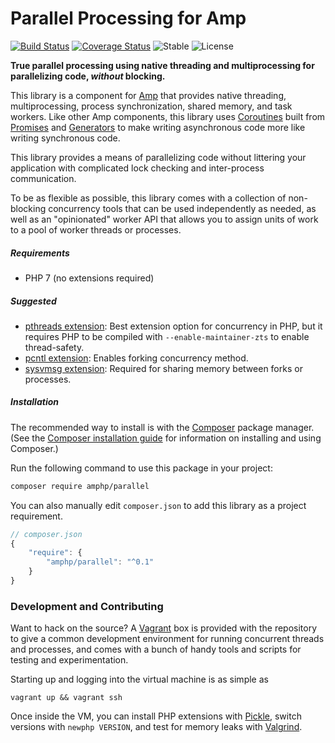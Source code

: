 # Parallel Processing for Amp

[![Build Status](https://img.shields.io/travis/amphp/parallel/master.svg?style=flat-square)](https://travis-ci.org/amphp/process)
[![Coverage Status](https://img.shields.io/coveralls/amphp/parallel/master.svg?style=flat-square)](https://coveralls.io/github/amphp/process?branch=master)
![Stable](https://img.shields.io/badge/v0.1-stable-green.svg?style=flat-square)
![License](https://img.shields.io/badge/license-MIT-blue.svg?style=flat-square)

**True parallel processing using native threading and multiprocessing for parallelizing code, *without* blocking.**

This library is a component for [Amp](https://amphp.org) that provides native threading, multiprocessing, process synchronization, shared memory, and task workers. Like other Amp components, this library uses [Coroutines](http://amphp.org/amp/coroutines/) built from [Promises](http://amphp.org/amp/promises/) and [Generators](http://www.php.net/manual/en/language.generators.overview.php) to make writing asynchronous code more like writing synchronous code.

This library provides a means of parallelizing code without littering your application with complicated lock checking and inter-process communication.

To be as flexible as possible, this library comes with a collection of non-blocking concurrency tools that can be used independently as needed, as well as an "opinionated" worker API that allows you to assign units of work to a pool of worker threads or processes.

##### Requirements

- PHP 7 (no extensions required)

##### Suggested

- [pthreads extension](https://pecl.php.net/package/pthreads): Best extension option for concurrency in PHP, but it requires PHP to be compiled with `--enable-maintainer-zts` to enable thread-safety.
- [pcntl extension](http://php.net/manual/en/book.pcntl.php): Enables forking concurrency method.
- [sysvmsg extension](http://php.net/manual/en/book.sem.php): Required for sharing memory between forks or processes.

##### Installation

The recommended way to install is with the [Composer](http://getcomposer.org/) package manager. (See the [Composer installation guide](https://getcomposer.org/doc/00-intro.md) for information on installing and using Composer.)

Run the following command to use this package in your project:

```bash
composer require amphp/parallel
```

You can also manually edit `composer.json` to add this library as a project requirement.

```js
// composer.json
{
    "require": {
        "amphp/parallel": "^0.1"
    }
}
```

### Development and Contributing

Want to hack on the source? A [Vagrant](http://vagrantup.com) box is provided with the repository to give a common development environment for running concurrent threads and processes, and comes with a bunch of handy tools and scripts for testing and experimentation.

Starting up and logging into the virtual machine is as simple as

    vagrant up && vagrant ssh

Once inside the VM, you can install PHP extensions with [Pickle](https://github.com/FriendsOfPHP/pickle), switch versions with `newphp VERSION`, and test for memory leaks with [Valgrind](http://valgrind.org).
